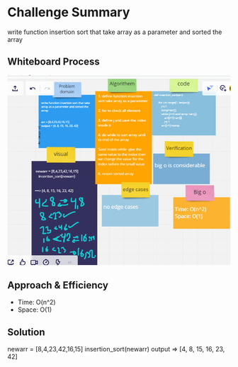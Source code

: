 # Challenge Summary
write function insertion sort that take array as a parameter and sorted the array

## Whiteboard Process
![img](code26.png)

## Approach & Efficiency
* Time: O(n^2)
* Space: O(1)

## Solution
 newarr = [8,4,23,42,16,15]
    insertion_sort(newarr) 
output => [4, 8, 15, 16, 23, 42]
